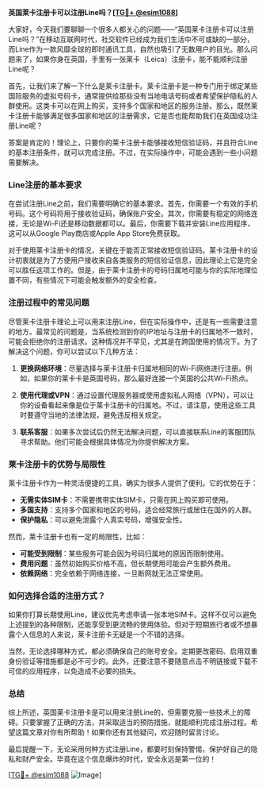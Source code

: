 **英国莱卡注册卡可以注册Line吗？[[TG💪+ @esim1088](https://t.me/s/esim1088)]**

大家好，今天我们要聊聊一个很多人都关心的问题——“英国莱卡注册卡可以注册Line吗？”在移动互联网时代，社交软件已经成为我们生活中不可或缺的一部分，而Line作为一款风靡全球的即时通讯工具，自然也吸引了无数用户的目光。那么问题来了，如果你身在英国，手里有一张莱卡（Leica）注册卡，能不能顺利注册Line呢？

首先，让我们来了解一下什么是莱卡注册卡。莱卡注册卡是一种专门用于绑定某些国际服务的虚拟号码卡，通常提供给那些没有当地电话号码或者希望保护隐私的人群使用。这类卡可以在网上购买，支持多个国家和地区的服务注册。那么，既然莱卡注册卡能够满足很多国家和地区的注册需求，它是否也能帮助我们在英国成功注册Line呢？

答案是肯定的！理论上，只要你的莱卡注册卡能够接收短信验证码，并且符合Line的基本注册条件，就可以完成注册。不过，在实际操作中，可能会遇到一些小问题需要解决。

### Line注册的基本要求

在尝试注册Line之前，我们需要明确它的基本要求。首先，你需要一个有效的手机号码。这个号码将用于接收验证码，确保账户安全。其次，你需要有稳定的网络连接，无论是Wi-Fi还是移动数据都可以。最后，你需要下载并安装Line应用程序，这可以从Google Play商店或Apple App Store免费获取。

对于使用莱卡注册卡的情况，关键在于能否正常接收短信验证码。莱卡注册卡的设计初衷就是为了方便用户接收来自各类服务的短信验证信息，因此理论上它是完全可以胜任这项工作的。但是，由于莱卡注册卡的号码归属地可能与你的实际地理位置不同，有些情况下可能会触发额外的安全检查。

### 注册过程中的常见问题

尽管莱卡注册卡理论上可以用来注册Line，但在实际操作中，还是有一些需要注意的地方。最常见的问题是，当系统检测到你的IP地址与注册卡的归属地不一致时，可能会拒绝你的注册请求。这种情况并不罕见，尤其是在跨国使用的情况下。为了解决这个问题，你可以尝试以下几种方法：

1. **更换网络环境**：尽量选择与莱卡注册卡归属地相同的Wi-Fi网络进行注册。例如，如果你的莱卡卡是英国号码，那么最好连接一个英国的公共Wi-Fi热点。
   
2. **使用代理或VPN**：通过设置代理服务器或使用虚拟私人网络（VPN），可以让你的设备看起来像是位于莱卡注册卡的归属地。不过，请注意，使用这些工具时要遵守当地的法律法规，避免违反相关规定。

3. **联系客服**：如果多次尝试后仍然无法解决问题，可以直接联系Line的客服团队寻求帮助。他们可能会根据具体情况为你提供解决方案。

### 莱卡注册卡的优势与局限性

莱卡注册卡作为一种灵活便捷的工具，确实为很多人提供了便利。它的优势在于：

- **无需实体SIM卡**：不需要携带实体SIM卡，只需在网上购买即可使用。
- **多国支持**：支持多个国家和地区的号码，适合经常旅行或居住在国外的人群。
- **保护隐私**：可以避免泄露个人真实号码，增强安全性。

然而，莱卡注册卡也有一定的局限性，比如：

- **可能受到限制**：某些服务可能会因为号码归属地的原因而限制使用。
- **费用问题**：虽然初始购买价格不高，但长期使用可能会产生额外费用。
- **依赖网络**：完全依赖于网络连接，一旦断网就无法正常使用。

### 如何选择合适的注册方式？

如果你打算长期使用Line，建议优先考虑申请一张本地SIM卡。这样不仅可以避免上述提到的各种限制，还能享受到更流畅的使用体验。但对于短期旅行者或不想暴露个人信息的人来说，莱卡注册卡无疑是一个不错的选择。

当然，无论选择哪种方式，都必须确保自己的账号安全。定期更改密码、启用双重身份验证等措施都是必不可少的。此外，还要注意不要随意点击不明链接或下载不可信的应用程序，以免造成不必要的损失。

### 总结

综上所述，英国莱卡注册卡是可以用来注册Line的，但需要克服一些技术上的障碍。只要掌握了正确的方法，并采取适当的预防措施，就能顺利完成注册过程。希望这篇文章对你有所帮助！如果你还有其他疑问，欢迎随时留言讨论。

最后提醒一下，无论采用何种方式注册Line，都要时刻保持警惕，保护好自己的隐私和财产安全。毕竟在这个信息爆炸的时代，安全永远是第一位的！

[[TG💪+ @esim1088](https://t.me/s/esim1088) ![Image](https://i.postimg.cc/4NQfJmqS/Snipaste-2025-05-13-00-14-12.png)]